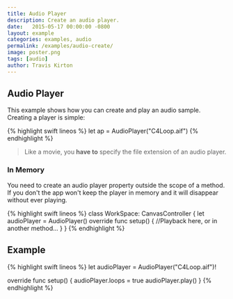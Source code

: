 ```yaml
---
title: Audio Player
description: Create an audio player.
date:   2015-05-17 00:00:00 -0800
layout: example
categories: examples, audio
permalink: /examples/audio-create/
image: poster.png
tags: [audio]
author: Travis Kirton
---
```

## Audio Player
This example shows how you can create and play an audio sample. Creating a player is simple:

{% highlight swift lineos %}
let ap = AudioPlayer("C4Loop.aif")
{% endhighlight %}

> Like a movie, you **have to** specify the file extension of an audio player.

### In Memory
You need to create an audio player property outside the scope of a method. If you don't the app won't keep the player in memory and it will disappear without ever playing.

{% highlight swift lineos %}
class WorkSpace: CanvasController {
    let audioPlayer = AudioPlayer()
    override func setup() {
        //Playback here, or in another method...
    }
}
{% endhighlight %}

## Example
{% highlight swift lineos %}
let audioPlayer = AudioPlayer("C4Loop.aif")!

override func setup() {
    audioPlayer.loops = true
    audioPlayer.play()
}
{% endhighlight %}
